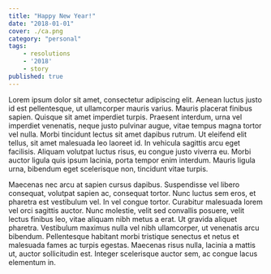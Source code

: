 ```yaml
---
title: "Happy New Year!"
date: "2018-01-01"
cover: ./ca.png
category: "personal"
tags:
    - resolutions
    - '2018'
    - story
published: true
---
```


Lorem ipsum dolor sit amet, consectetur adipiscing elit. Aenean luctus justo id est pellentesque, ut ullamcorper mauris varius. Mauris placerat finibus sapien. Quisque sit amet imperdiet turpis. Praesent interdum, urna vel imperdiet venenatis, neque justo pulvinar augue, vitae tempus magna tortor vel nulla. Morbi tincidunt lectus sit amet dapibus rutrum. Ut eleifend elit tellus, sit amet malesuada leo laoreet id. In vehicula sagittis arcu eget facilisis. Aliquam volutpat luctus risus, eu congue justo viverra eu. Morbi auctor ligula quis ipsum lacinia, porta tempor enim interdum. Mauris ligula urna, bibendum eget scelerisque non, tincidunt vitae turpis.

Maecenas nec arcu at sapien cursus dapibus. Suspendisse vel libero consequat, volutpat sapien ac, consequat tortor. Nunc luctus sem eros, et pharetra est vestibulum vel. In vel congue tortor. Curabitur malesuada lorem vel orci sagittis auctor. Nunc molestie, velit sed convallis posuere, velit lectus finibus leo, vitae aliquam nibh metus a erat. Ut gravida aliquet pharetra. Vestibulum maximus nulla vel nibh ullamcorper, ut venenatis arcu bibendum. Pellentesque habitant morbi tristique senectus et netus et malesuada fames ac turpis egestas. Maecenas risus nulla, lacinia a mattis ut, auctor sollicitudin est. Integer scelerisque auctor sem, ac congue lacus elementum in.